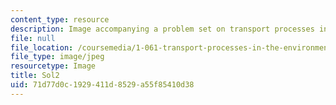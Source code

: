 ```yaml
---
content_type: resource
description: Image accompanying a problem set on transport processes in the environment.
file: null
file_location: /coursemedia/1-061-transport-processes-in-the-environment-fall-2008/71d77d0c1929411d8529a55f85410d38_Sol2.jpg
file_type: image/jpeg
resourcetype: Image
title: Sol2
uid: 71d77d0c-1929-411d-8529-a55f85410d38
---
```

